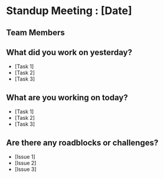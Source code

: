# Standup Meeting : [Date]

## Team Members



## What did you work on yesterday?
- [Task 1]
- [Task 2]
- [Task 3]

## What are you working on today?
- [Task 1]
- [Task 2]
- [Task 3]

## Are there any roadblocks or challenges?
- [Issue 1]
- [Issue 2]
- [Issue 3]
